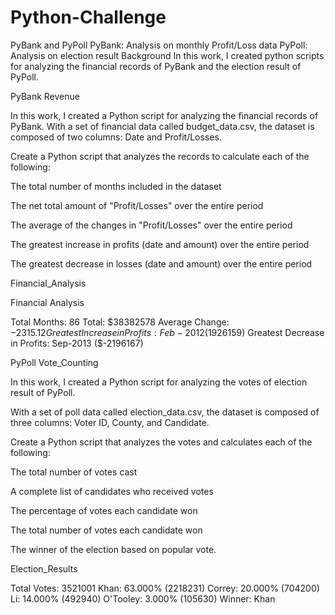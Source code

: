 # Python-Challenge
PyBank and PyPoll
PyBank: Analysis on monthly Profit/Loss data
PyPoll: Analysis on election result
Background
In this work, I created python scripts for analyzing the financial records of PyBank and the election result of PyPoll.

PyBank
Revenue

In this work, I created a Python script for analyzing the financial records of PyBank. With a set of financial data called budget_data.csv, the dataset is composed of two columns: Date and Profit/Losses.

Create a Python script that analyzes the records to calculate each of the following:

The total number of months included in the dataset

The net total amount of "Profit/Losses" over the entire period

The average of the changes in "Profit/Losses" over the entire period

The greatest increase in profits (date and amount) over the entire period

The greatest decrease in losses (date and amount) over the entire period

Financial_Analysis

Financial Analysis

Total Months: 86
Total: $38382578
Average  Change: $-2315.12
Greatest Increase in Profits: Feb-2012 ($1926159)
Greatest Decrease in Profits: Sep-2013 ($-2196167)

PyPoll
Vote_Counting

In this work, I created a Python script for analyzing the votes of election result of PyPoll.

With a set of poll data called election_data.csv, the dataset is composed of three columns: Voter ID, County, and Candidate.

Create a Python script that analyzes the votes and calculates each of the following:

The total number of votes cast

A complete list of candidates who received votes

The percentage of votes each candidate won

The total number of votes each candidate won

The winner of the election based on popular vote.

Election_Results

Total Votes: 3521001
Khan: 63.000% (2218231)
Correy: 20.000% (704200)
Li: 14.000% (492940)
O'Tooley: 3.000% (105630)
Winner: Khan
